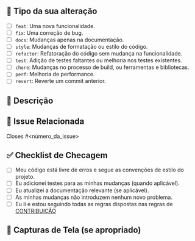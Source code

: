 ## 🚀 Tipo da sua alteração
<!-- Marque com um "X" o tipo de PR que melhor representa o tipo de contribuição -->

- [ ] `feat`: Uma nova funcionalidade.
- [ ] `fix`: Uma correção de bug.
- [ ] `docs`: Mudanças apenas na documentação.
- [ ] `style`: Mudanças de formatação ou estilo do código.
- [ ] `refactor`: Refatoração do código sem mudança na funcionalidade.
- [ ] `test`: Adição de testes faltantes ou melhoria nos testes existentes.
- [ ] `chore`: Mudanças no processo de build, ou ferramentas e bibliotecas.
- [ ] `perf`: Melhoria de performance.
- [ ] `revert`: Reverte um commit anterior.

## 📝 Descrição
<!-- Descreva em detalhes as suas mudanças -->

## 🔗 Issue Relacionada
Closes #<número_da_issue>

## ✅ Checklist de Checagem
- [ ] Meu código está livre de erros e segue as convenções de estilo do projeto.
- [ ] Eu adicionei testes para as minhas mudanças (quando aplicável).
- [ ] Eu atualizei a documentação relevante (se aplicável).
- [ ] As minhas mudanças não introduzem nenhum novo problema.
- [ ] Eu li e estou seguindo todas as regras dispostas nas regras de [CONTRIBUIÇÃO](../CONTRIBUTING.md)

## 📸 Capturas de Tela (se apropriado)